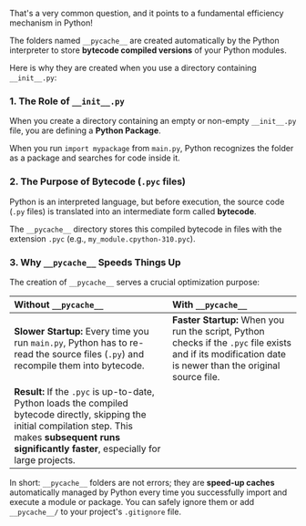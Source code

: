 That's a very common question, and it points to a fundamental efficiency mechanism in Python!

The folders named `__pycache__` are created automatically by the Python interpreter to store **bytecode compiled versions** of your Python modules.

Here is why they are created when you use a directory containing `__init__.py`:

### 1. The Role of `__init__.py`

When you create a directory containing an empty or non-empty `__init__.py` file, you are defining a **Python Package**. 

When you run `import mypackage` from `main.py`, Python recognizes the folder as a package and searches for code inside it.

### 2. The Purpose of Bytecode (`.pyc` files)

Python is an interpreted language, but before execution, the source code (`.py` files) is translated into an intermediate form called **bytecode**.

The `__pycache__` directory stores this compiled bytecode in files with the extension `.pyc` (e.g., `my_module.cpython-310.pyc`).

### 3. Why `__pycache__` Speeds Things Up

The creation of `__pycache__` serves a crucial optimization purpose:

| Without `__pycache__` | With `__pycache__` |
| :--- | :--- |
| **Slower Startup:** Every time you run `main.py`, Python has to re-read the source files (`.py`) and recompile them into bytecode. | **Faster Startup:** When you run the script, Python checks if the `.pyc` file exists and if its modification date is newer than the original source file. |
| **Result:** If the `.pyc` is up-to-date, Python loads the compiled bytecode directly, skipping the initial compilation step. This makes **subsequent runs significantly faster**, especially for large projects. |

In short: `__pycache__` folders are not errors; they are **speed-up caches** automatically managed by Python every time you successfully import and execute a module or package. You can safely ignore them or add `__pycache__/` to your project's `.gitignore` file.
